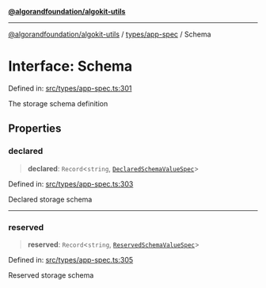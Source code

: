 [**@algorandfoundation/algokit-utils**](../../../README.md)

***

[@algorandfoundation/algokit-utils](../../../README.md) / [types/app-spec](../README.md) / Schema

# Interface: Schema

Defined in: [src/types/app-spec.ts:301](https://github.com/algorandfoundation/algokit-utils-ts/blob/main/src/types/app-spec.ts#L301)

The storage schema definition

## Properties

### declared

> **declared**: `Record`\<`string`, [`DeclaredSchemaValueSpec`](DeclaredSchemaValueSpec.md)\>

Defined in: [src/types/app-spec.ts:303](https://github.com/algorandfoundation/algokit-utils-ts/blob/main/src/types/app-spec.ts#L303)

Declared storage schema

***

### reserved

> **reserved**: `Record`\<`string`, [`ReservedSchemaValueSpec`](ReservedSchemaValueSpec.md)\>

Defined in: [src/types/app-spec.ts:305](https://github.com/algorandfoundation/algokit-utils-ts/blob/main/src/types/app-spec.ts#L305)

Reserved storage schema
